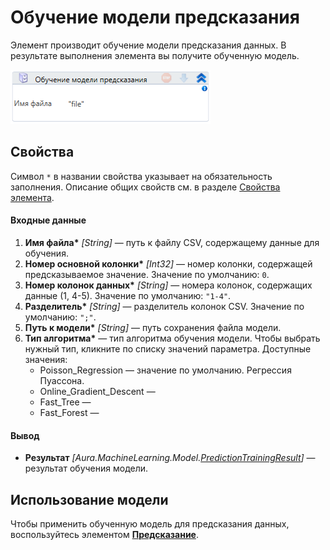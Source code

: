 # Обучение модели предсказания

Элемент производит обучение модели предсказания данных. 
В результате выполнения элемента вы получите обученную модель.

![](<../../../.gitbook/assets/image (187).png>)


## Свойства
Символ `*` в названии свойства указывает на обязательность заполнения. Описание общих свойств см. в разделе [Свойства элемента](https://docs.primo-rpa.ru/primo-rpa/primo-studio/process/elements#svoistva-elementa).

#### Входные данные

1. **Имя файла\*** *[String]* — путь к файлу CSV, содержащему данные для обучения.
2. **Номер основной колонки\*** *[Int32]* — номер колонки, содержащей предсказываемое значение. Значение по умолчанию: `0`.
3. **Номер колонок данных\*** *[String]* — номера колонок, содержащих данные (1, 4-5). Значение по умолчанию: `"1-4"`.
4. **Разделитель\*** *[String]* — разделитель колонок CSV. Значение по умолчанию: `";"`.
5. **Путь к модели\*** *[String]* — путь сохранения файла модели.
6. **Тип алгоритма\*** — тип алгоритма обучения модели. Чтобы выбрать нужный тип, кликните по списку значений параметра. Доступные значения:
   * Poisson_Regression — значение по умолчанию. Регрессия Пуассона.
   * Online_Gradient_Descent — 
   * Fast_Tree — 
   * Fast_Forest — 


#### Вывод

* **Результат** *[Aura.MachineLearning.Model.[PredictionTrainingResult](https://docs.primo-rpa.ru/primo-rpa/g_elements/el_extra/els_machine_learning/datatypes/predictiontrainingresult)]* — результат обучения модели.


## Использование модели

Чтобы применить обученную модель для предсказания данных, воспользуйтесь элементом [**Предсказание**](https://docs.primo-rpa.ru/primo-rpa/g_elements/el_extra/els_machine_learning/el_prediction).
